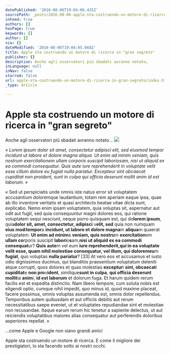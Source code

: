 ```yaml
---
datePublished: '2016-08-06T19:04:06.425Z'
sourcePath: _posts/2016-08-06-apple-sta-costruendo-un-motore-di-ricerca-in-gran-segreto.md
inFeed: true
authors: []
hasPage: true
keywords: []
author: []
via: {}
dateModified: '2016-08-06T19:04:05.668Z'
title: Apple sta costruendo un motore di ricerca in "gran segreto"
publisher: {}
description: Anche agli osservatori più sbadati avranno notato…
inLanguage: null
inNav: false
starred: false
url: apple-sta-costruendo-un-motore-di-ricerca-in-gran-segreto/index.html
_type: Article

---
```

# Apple sta costruendo un motore di ricerca in "gran segreto"

Anche agli osservatori più sbadati avranno notato...
![](https://the-grid-user-content.s3-us-west-2.amazonaws.com/28388cd7-fc70-4d8b-9d4f-39cb60449d6d.jpg)

_« Lorem ipsum dolor sit amet, consectetur adipisci elit, sed eiusmod tempor incidunt ut labore et dolore magna aliqua. Ut enim ad minim veniam, quis nostrum exercitationem ullam corporis suscipit laboriosam, nisi ut aliquid ex ea commodi consequatur. Quis aute iure reprehenderit in voluptate velit esse cillum dolore eu fugiat nulla pariatur. Excepteur sint obcaecat cupiditat non proident, sunt in culpa qui officia deserunt mollit anim id est laborum. »_

« Sed ut perspiciatis unde omnis iste natus error sit voluptatem accusantium doloremque laudantium, totam rem aperiam eaque ipsa, quae ab illo inventore veritatis et quasi architecto beatae vitae dicta sunt, explicabo. Nemo enim ipsam voluptatem, quia voluptas sit, aspernatur aut odit aut fugit, sed quia consequuntur magni dolores eos, qui ratione voluptatem sequi nesciunt, neque porro quisquam est, qui do**lorem ipsum**, quia**dolor sit, amet, consectetur, adipisci** v**elit, sed** quia non numquam **eius mod**i**tempor**a **incidunt, ut labore et dolore magna**m **aliqua**m quaerat voluptatem. **Ut enim ad minim**a **veniam, quis nostru**m **exercitation**em **ullam co**rporis suscipit **labori**o**s**am,**nisi ut aliquid ex ea commodi consequat**ur? **Quis aute**m vel eum **iure reprehenderit,**qui **in** ea **voluptate velit esse**, quam nihil molestiae **c**onsequatur, vel **illum**, qui **dolore**m**eu**m **fugiat**, quo voluptas **nulla pariatur**? \[33\] At vero eos et accusamus et iusto odio dignissimos ducimus, qui blanditiis praesentium voluptatum deleniti atque corrupti, quos dolores et quas molestias **exceptur**i **sint, obcaecat**i **cupiditat**e **non pro**v**ident**, similique**sunt in culpa**, **qui officia deserunt mollit**ia **anim**i, **id est laborum** et dolorum fuga. Et harum quidem rerum facilis est et expedita distinctio. Nam libero tempore, cum soluta nobis est eligendi optio, cumque nihil impedit, quo minus id, quod maxime placeat, facere possimus, omnis voluptas assumenda est, omnis dolor repellendus. Temporibus autem quibusdam et aut officiis debitis aut rerum necessitatibus saepe eveniet, ut et voluptates repudiandae sint et molestiae non recusandae. Itaque earum rerum hic tenetur a sapiente delectus, ut aut reiciendis voluptatibus maiores alias consequatur aut perferendis doloribus asperiores repellat. »

...come Apple e Google non siano grandi amici

Apple sta costruendo un motore di ricerca. E come il migliore dei prestigiatori, lo sta facendo sotto ai nostri occhi.